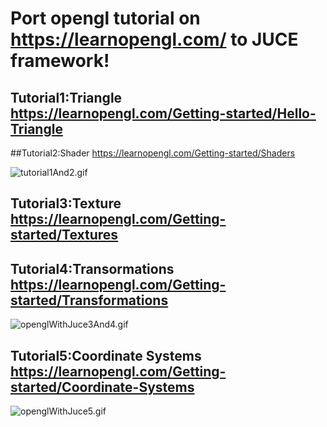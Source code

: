 # Port opengl tutorial on https://learnopengl.com/ to JUCE framework!


## Tutorial1:Triangle  https://learnopengl.com/Getting-started/Hello-Triangle
##Tutorial2:Shader     https://learnopengl.com/Getting-started/Shaders

![tutorial1And2.gif](https://raw.githubusercontent.com/iomeone/openglWithJuce/master/Screen/tutorial1And2.gif)  

## Tutorial3:Texture   https://learnopengl.com/Getting-started/Textures
## Tutorial4:Transormations https://learnopengl.com/Getting-started/Transformations

![openglWithJuce3And4.gif](https://raw.githubusercontent.com/iomeone/openglWithJuce/master/Screen/openglWithJuce3And4.gif)  

## Tutorial5:Coordinate Systems  https://learnopengl.com/Getting-started/Coordinate-Systems
![openglWithJuce5.gif](https://raw.githubusercontent.com/iomeone/openglWithJuce/master/Screen/openglWithJuce5.gif)  

